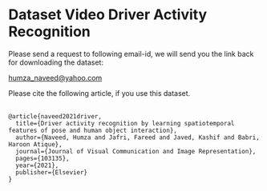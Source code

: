 # Dataset Video Driver Activity Recognition

Please send a request to following email-id, we will send you the link back for downloading the dataset: 

humza_naveed@yahoo.com 


Please cite the following article, if you use this dataset. 
<br />
<br />
```
@article{naveed2021driver,
  title={Driver activity recognition by learning spatiotemporal features of pose and human object interaction},
  author={Naveed, Humza and Jafri, Fareed and Javed, Kashif and Babri, Haroon Atique},
  journal={Journal of Visual Communication and Image Representation},
  pages={103135},
  year={2021},
  publisher={Elsevier}
}
```
